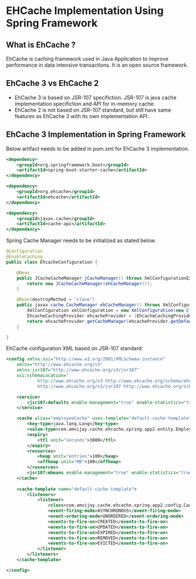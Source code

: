 # EHCache Implementation Using Spring Framework

## What is EhCache ?
EhCache is caching framework used in Java Application to improve performance in data intensive transactions. It is an open source framework.

## EhCache 3 vs EhCache 2

* EhCache 3 is based on JSR-107 specifiction. JSR-107 is java cache implementation specifiction and API for in-memory cache.
* EhCache 2 is not based on JSR-107 standard, but still have same features as EhCache 3 with its own implementation API. 

## EhCache 3 Implementation in Spring Framework

Below artifact needs to be added in pom.xml for EhCache 3 implementation. 
```xml
<dependency>
	<groupId>org.springframework.boot</groupId>
	<artifactId>spring-boot-starter-cache</artifactId>
</dependency>

<dependency>
	<groupId>org.ehcache</groupId>
	<artifactId>ehcache</artifactId>
</dependency>

<dependency>
	<groupId>javax.cache</groupId>
	<artifactId>cache-api</artifactId>
</dependency>
```

Spring Cache Manager needs to be initialized as stated below. 

```Java
@Configuration
@EnableCaching
public class EhcacheConfiguration {

	@Bean
	public JCacheCacheManager jCacheManager() throws XmlConfigurationException, IOException {
		return new JCacheCacheManager(ehCacheManager());
	}

	@Bean(destroyMethod = "close")
	public javax.cache.CacheManager ehCacheManager() throws XmlConfigurationException, IOException {
		XmlConfiguration xmlConfiguration = new XmlConfiguration(new ClassPathResource("application-ehcache.xml").getURL());
		EhcacheCachingProvider ehcacheProvider = (EhcacheCachingProvider) Caching.getCachingProvider();
		return ehcacheProvider.getCacheManager(ehcacheProvider.getDefaultURI(), xmlConfiguration);
	}

}
```

EhCache configuration XML based on JSR-107 standard: 
```xml
<config xmlns:xsi="http://www.w3.org/2001/XMLSchema-instance"
	xmlns="http://www.ehcache.org/v3"
	xmlns:jsr107="http://www.ehcache.org/v3/jsr107"
	xsi:schemaLocation="
            http://www.ehcache.org/v3 http://www.ehcache.org/schema/ehcache-core-3.8.xsd
            http://www.ehcache.org/v3/jsr107 http://www.ehcache.org/schema/ehcache-107-ext-3.8.xsd">

	<service>
		<jsr107:defaults enable-management="true" enable-statistics="true" />
	</service>

	<cache alias="employeeCache" uses-template="default-cache-template">
		<key-type>java.lang.Long</key-type>
		<value-type>com.amvijay.cache.ehcache.spring.app2.entity.Employee</value-type>
		<expiry>
			<ttl unit="seconds">3000</ttl>
		</expiry>		
		<resources>
			<heap unit="entries">100</heap>
			<offheap unit="MB">100</offheap>
		</resources>
		<jsr107:mbeans enable-management="true" enable-statistics="true"/>
	</cache>
	
	<cache-template name="default-cache-template">
		<listeners>
			<listener>
				<class>com.amvijay.cache.ehcache.spring.app2.config.CacheEventLogger</class>
				<event-firing-mode>ASYNCHRONOUS</event-firing-mode>
				<event-ordering-mode>UNORDERED</event-ordering-mode>
				<events-to-fire-on>CREATED</events-to-fire-on>
				<events-to-fire-on>UPDATED</events-to-fire-on>
				<events-to-fire-on>EXPIRED</events-to-fire-on>
				<events-to-fire-on>REMOVED</events-to-fire-on>
				<events-to-fire-on>EVICTED</events-to-fire-on>
			</listener>
		</listeners>
	</cache-template>

</config>
```